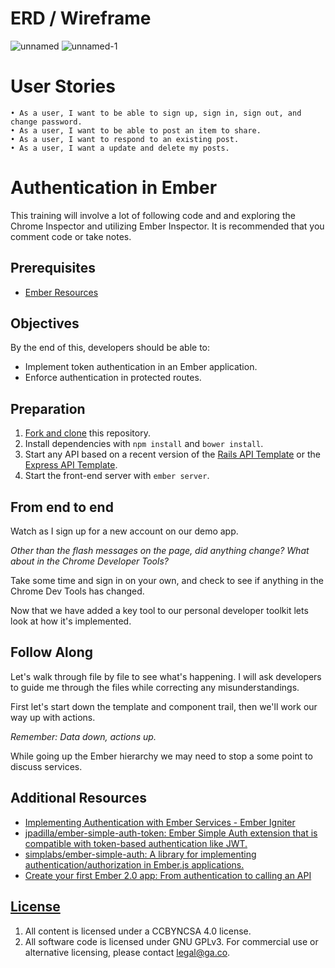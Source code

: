 
# ERD / Wireframe
![unnamed](https://cloud.githubusercontent.com/assets/26236941/26801224/30ef4684-4a0a-11e7-9de7-6d412525ca8e.jpg)
![unnamed-1](https://cloud.githubusercontent.com/assets/26236941/26801228/32952800-4a0a-11e7-9571-d9f8a56bee43.jpg)


# User Stories
	• As a user, I want to be able to sign up, sign in, sign out, and change password.
	• As a user, I want to be able to post an item to share.
	• As a user, I want to respond to an existing post.
	• As a user, I want a update and delete my posts.


# Authentication in Ember

This training will involve a lot of following code and and exploring the
Chrome Inspector and utilizing Ember Inspector.  It is recommended that you
comment code or take notes.

## Prerequisites

-   [Ember Resources](https://github.com/ga-wdi-boston/ember-resources)

## Objectives

By the end of this, developers should be able to:

-   Implement token authentication in an Ember application.
-   Enforce authentication in protected routes.

## Preparation

1.  [Fork and clone](https://github.com/ga-wdi-boston/meta/wiki/ForkAndClone)
    this repository.
1.  Install dependencies with `npm install` and `bower install`.
1.  Start any API based on a recent version of the [Rails API
    Template](https://github.com/ga-wdi-boston/rails-api-template) or the
    [Express API
    Template](https://github.com/ga-wdi-boston/express-api-template).
1.  Start the front-end server with `ember server`.

## From end to end

Watch as I sign up for a new account on our demo app.

*Other than the flash messages on the page, did anything change?  What about in
the Chrome Developer Tools?*

Take some time and sign in on your own, and check to see if anything in the
Chrome Dev Tools has changed.

Now that we have added a key tool to our personal developer toolkit lets look
at how it's implemented.

## Follow Along

Let's walk through file by file to see what's happening.  I will ask
developers to guide me through the files while correcting any misunderstandings.

First let's start down the template and component trail, then we'll work our way
up with actions.

*Remember: Data down, actions up.*

While going up the Ember hierarchy we may need to stop a some point to discuss
services.

## Additional Resources

-   [Implementing Authentication with Ember Services - Ember
    Igniter](http://emberigniter.com/implementing-authentication-with-ember-services/)
-   [jpadilla/ember-simple-auth-token: Ember Simple Auth extension that is
    compatible with token-based authentication like
    JWT.](https://github.com/jpadilla/ember-simple-auth-token)
-   [simplabs/ember-simple-auth: A library for implementing
    authentication/authorization in Ember.js
    applications.](https://github.com/simplabs/ember-simple-auth)
-   [Create your first Ember 2.0 app: From authentication to calling an
    API](https://auth0.com/blog/2015/08/11/create-your-first-ember-2-dot-0-app-from-authentication-to-calling-an-api/)

## [License](LICENSE)

1.  All content is licensed under a CC­BY­NC­SA 4.0 license.
1.  All software code is licensed under GNU GPLv3. For commercial use or
    alternative licensing, please contact legal@ga.co.

